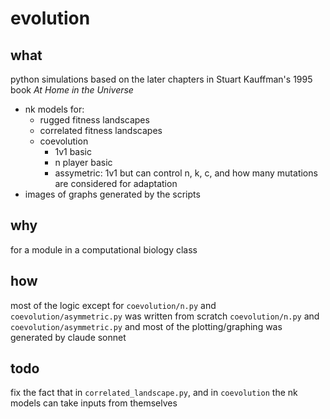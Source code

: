 # evolution

## what

python simulations based on the later chapters in Stuart Kauffman's 1995 book *At Home in the Universe*
-   nk models for:
    -   rugged fitness landscapes
    -   correlated fitness landscapes
    -   coevolution
        -   1v1 basic
        -   n player basic
        -   assymetric: 1v1 but can control n, k, c, and how many mutations are considered for adaptation
-   images of graphs generated by the scripts

## why

for a module in a computational biology class

## how

most of the logic except for `coevolution/n.py` and `coevolution/asymmetric.py` was written from scratch
`coevolution/n.py` and `coevolution/asymmetric.py` and most of the plotting/graphing was generated by claude sonnet

## todo

fix the fact that in `correlated_landscape.py`, and in `coevolution` the nk models can take inputs from themselves